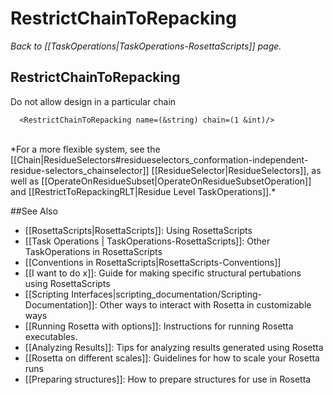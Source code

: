 # RestrictChainToRepacking
*Back to [[TaskOperations|TaskOperations-RosettaScripts]] page.*
## RestrictChainToRepacking

Do not allow design in a particular chain

      <RestrictChainToRepacking name=(&string) chain=(1 &int)/>

<br/>
*For a more flexible system, see the [[Chain|ResidueSelectors#residueselectors_conformation-independent-residue-selectors_chainselector]] [[ResidueSelector|ResidueSelectors]], as well as [[OperateOnResidueSubset|OperateOnResidueSubsetOperation]] and [[RestrictToRepackingRLT|Residue Level TaskOperations]].*

##See Also

* [[RosettaScripts|RosettaScripts]]: Using RosettaScripts
* [[Task Operations | TaskOperations-RosettaScripts]]: Other TaskOperations in RosettaScripts
* [[Conventions in RosettaScripts|RosettaScripts-Conventions]]
* [[I want to do x]]: Guide for making specific structural pertubations using RosettaScripts
* [[Scripting Interfaces|scripting_documentation/Scripting-Documentation]]: Other ways to interact with Rosetta in customizable ways
* [[Running Rosetta with options]]: Instructions for running Rosetta executables.
* [[Analyzing Results]]: Tips for analyzing results generated using Rosetta
* [[Rosetta on different scales]]: Guidelines for how to scale your Rosetta runs
* [[Preparing structures]]: How to prepare structures for use in Rosetta